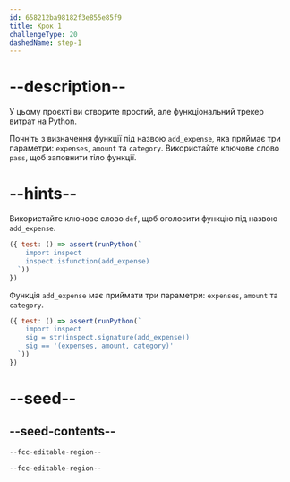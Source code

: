```yaml
---
id: 658212ba98182f3e855e85f9
title: Крок 1
challengeType: 20
dashedName: step-1
---
```


# --description--

У цьому проєкті ви створите простий, але функціональний трекер витрат на Python.

Почніть з визначення функції під назвою `add_expense`, яка приймає три параметри: `expenses`, `amount` та `category`. Використайте ключове слово `pass`, щоб заповнити тіло функції.

# --hints--

Використайте ключове слово `def`, щоб оголосити функцію під назвою `add_expense`.

```js
({ test: () => assert(runPython(`
    import inspect    
    inspect.isfunction(add_expense)
  `))
})
```

Функція `add_expense` має приймати три параметри: `expenses`, `amount` та `category`.

```js
({ test: () => assert(runPython(`
    import inspect    
    sig = str(inspect.signature(add_expense))
    sig == '(expenses, amount, category)'
  `))
})
```

# --seed--

## --seed-contents--

```py
--fcc-editable-region--

--fcc-editable-region--
```
